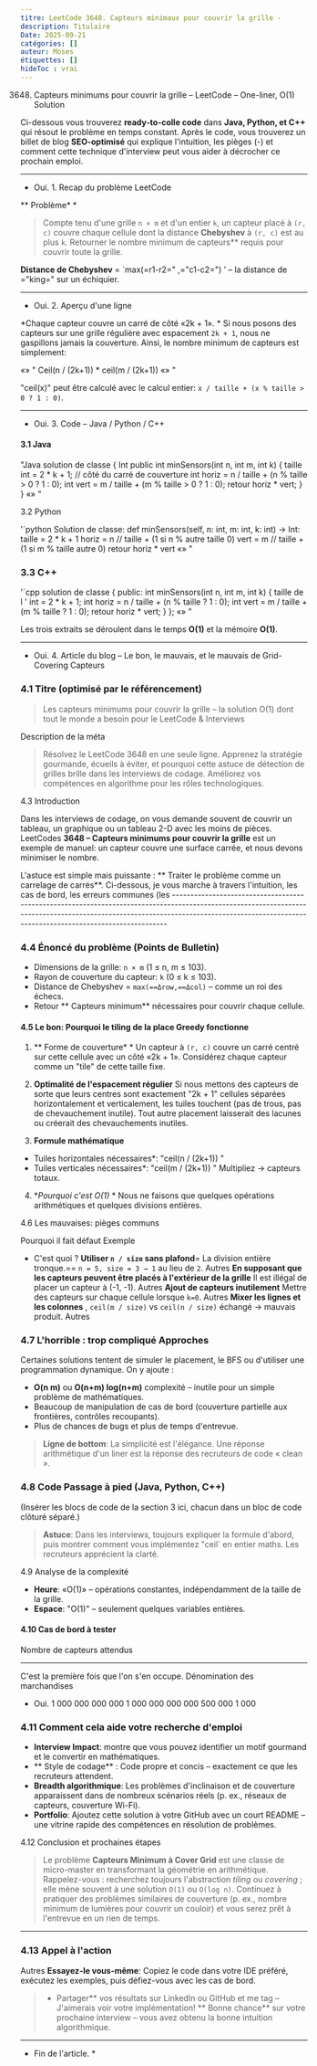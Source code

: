 ```yaml
---
titre: LeetCode 3648. Capteurs minimaux pour couvrir la grille -
description: Titulaire
Date: 2025-09-21
catégories: []
auteur: Moses
étiquettes: []
hideToc : vrai
---
```

3648. Capteurs minimums pour couvrir la grille – LeetCode – One-liner, O(1) Solution

Ci-dessous vous trouverez **ready‐to-colle code** dans **Java, Python, et C++** qui résout le problème en temps constant.
Après le code, vous trouverez un billet de blog **SEO-optimisé** qui explique l'intuition, les pièges (-) et comment cette technique d'interview peut vous aider à décrocher ce prochain emploi.

---

- Oui. 1. Recap du problème LeetCode

** Problème* *
> Compte tenu d'une grille `n × m` et d'un entier `k`, un capteur placé à `(r, c)` couvre chaque cellule dont la distance **Chebyshev** à `(r, c)` est au plus `k`.
> Retourner le nombre minimum de capteurs** requis pour couvrir toute la grille.

**Distance de Chebyshev** = `max(=r1-r2=" ,="c1-c2=") ' – la distance de ="king=" sur un échiquier.

---

- Oui. 2. Aperçu d'une ligne

*Chaque capteur couvre un carré de côté «2k + 1». *
Si nous posons des capteurs sur une grille régulière avec espacement `2k + 1`, nous ne gaspillons jamais la couverture.
Ainsi, le nombre minimum de capteurs est simplement:

«» "
Ceil(n / (2k+1)) * ceil(m / (2k+1))
«» "

"ceil(x)" peut être calculé avec le calcul entier: `x / taille + (x % taille > 0 ? 1 : 0)`.

---

- Oui. 3. Code – Java / Python / C++

#### 3.1 Java

"Java
solution de classe {
Int public int minSensors(int n, int m, int k) {
taille int = 2 * k + 1; // côté du carré de couverture
int horiz = n / taille + (n % taille > 0 ? 1 : 0);
int vert = m / taille + (m % taille > 0 ? 1 : 0);
retour horiz * vert;
}
}
«» "

3.2 Python

'`python
Solution de classe:
def minSensors(self, n: int, m: int, k: int) -> Int:
taille = 2 * k + 1
horiz = n // taille + (1 si n % autre taille 0)
vert = m // taille + (1 si m % taille autre 0)
retour horiz * vert
«» "

### 3.3 C++

'`cpp
solution de classe {
public:
int minSensors(int n, int m, int k) {
taille de l ' int = 2 * k + 1;
int horiz = n / taille + (n % taille ? 1 : 0);
int vert = m / taille + (m % taille ? 1 : 0);
retour horiz * vert;
}
};
«» "

Les trois extraits se déroulent dans le temps **O(1)** et la mémoire **O(1)**.

---

- Oui. 4. Article du blog – Le bon, le mauvais, et le mauvais de Grid-Covering Capteurs

### 4.1 Titre (optimisé par le référencement)

> Les capteurs minimums pour couvrir la grille – la solution O(1) dont tout le monde a besoin pour le LeetCode & Interviews

Description de la méta

> Résolvez le LeetCode 3648 en une seule ligne. Apprenez la stratégie gourmande, écueils à éviter, et pourquoi cette astuce de détection de grilles brille dans les interviews de codage. Améliorez vos compétences en algorithme pour les rôles technologiques.

4.3 Introduction

Dans les interviews de codage, on vous demande souvent de couvrir un tableau, un graphique ou un tableau 2-D avec les moins de pièces.
LeetCodes **3648 – Capteurs minimums pour couvrir la grille** est un exemple de manuel: un capteur couvre une surface carrée, et nous devons minimiser le nombre.

L'astuce est simple mais puissante : ** Traiter le problème comme un carrelage de carrés**.
Ci-dessous, je vous marche à travers l'intuition, les cas de bord, les erreurs communes (les ----------------------------------------------------------------------------------------------------------------------------------------------------------------------------------------------------------------------------------------

### 4.4 Énoncé du problème (Points de Bulletin)

* Dimensions de la grille: `n × m` (1 ≤ n, m ≤ 103).
* Rayon de couverture du capteur: `k` (0 ≤ k ≤ 103).
* Distance de Chebyshev = `max(==Δrow,==Δcol)` – comme un roi des échecs.
* Retour ** Capteurs minimum** nécessaires pour couvrir chaque cellule.

#### 4.5 Le bon: Pourquoi le tiling de la place Greedy fonctionne

1. ** Forme de couverture* *
Un capteur à `(r, c)` couvre un carré centré sur cette cellule avec un côté «2k + 1».
Considérez chaque capteur comme un "tile" de cette taille fixe.

2. **Optimalité de l'espacement régulier**
Si nous mettons des capteurs de sorte que leurs centres sont exactement "2k + 1" cellules séparées horizontalement et verticalement, les tuiles touchent (pas de trous, pas de chevauchement inutile).
Tout autre placement laisserait des lacunes ou créerait des chevauchements inutiles.

3. **Formule mathématique**
* Tuiles horizontales nécessaires*: "ceil(n / (2k+1)) "
* Tuiles verticales nécessaires*: "ceil(m / (2k+1)) "
Multipliez → capteurs totaux.

4. **Pourquoi c'est O(1)* *
Nous ne faisons que quelques opérations arithmétiques et quelques divisions entières.

4.6 Les mauvaises: pièges communs

Pourquoi il fait défaut Exemple
- C'est quoi ?
**Utiliser `n / size` sans plafond**= La division entière tronque.== `n = 5, size = 3 → 1` au lieu de `2`. Autres
**En supposant que les capteurs peuvent être placés à l'extérieur de la grille** Il est illégal de placer un capteur à (-1, -1). Autres
**Ajout de capteurs inutilement** Mettre des capteurs sur chaque cellule lorsque `k=0`. Autres
**Mixer les lignes et les colonnes** , `ceil(m / size)` vs `ceil(n / size)` échangé → mauvais produit. Autres

### 4.7 L'horrible : trop compliqué Approches

Certaines solutions tentent de simuler le placement, le BFS ou d'utiliser une programmation dynamique.
On y ajoute :

* **O(n m)** ou **O(n+m) log(n+m)** complexité – inutile pour un simple problème de mathématiques.
* Beaucoup de manipulation de cas de bord (couverture partielle aux frontières, contrôles recoupants).
* Plus de chances de bugs et plus de temps d'entrevue.

> **Ligne de bottom**: La simplicité est l'élégance. Une réponse arithmétique d'un liner est la réponse des recruteurs de code « clean ».

### 4.8 Code Passage à pied (Java, Python, C++)

(Insérer les blocs de code de la section 3 ici, chacun dans un bloc de code clôturé séparé.)

> **Astuce**: Dans les interviews, toujours expliquer la formule d'abord, puis montrer comment vous implémentez "ceil` en entier maths. Les recruteurs apprécient la clarté.

4.9 Analyse de la complexité

* **Heure**: «O(1)» – opérations constantes, indépendamment de la taille de la grille.
* **Espace**: "O(1)" – seulement quelques variables entières.

#### 4.10 Cas de bord à tester

Nombre de capteurs attendus
-- -- -- -- -- -- -- -- -- --
C'est la première fois que l'on s'en occupe.
Dénomination des marchandises
- Oui.
1 000 000 000 000
1 000 000 000 000 500 000 1 000

### 4.11 Comment cela aide votre recherche d'emploi

* **Interview Impact**: montre que vous pouvez identifier un motif gourmand et le convertir en mathématiques.
* ** Style de codage** : Code propre et concis – exactement ce que les recruteurs attendent.
* **Breadth algorithmique**: Les problèmes d'inclinaison et de couverture apparaissent dans de nombreux scénarios réels (p. ex., réseaux de capteurs, couverture Wi-Fi).
* **Portfolio**: Ajoutez cette solution à votre GitHub avec un court README – une vitrine rapide des compétences en résolution de problèmes.

4.12 Conclusion et prochaines étapes

> Le problème **Capteurs Minimum à Cover Grid** est une classe de micro-master en transformant la géométrie en arithmétique.
> Rappelez-vous : recherchez toujours l'abstraction *tiling* ou *covering* ; elle mène souvent à une solution `O(1)` ou `O(log n)`.
> Continuez à pratiquer des problèmes similaires de couverture (p. ex., nombre minimum de lumières pour couvrir un couloir) et vous serez prêt à l'entrevue en un rien de temps.

---

### 4.13 Appel à l'action

Autres **Essayez-le vous-même**: Copiez le code dans votre IDE préféré, exécutez les exemples, puis défiez-vous avec les cas de bord.
> * Partager** vos résultats sur LinkedIn ou GitHub et me tag – J'aimerais voir votre implémentation!
** Bonne chance** sur votre prochaine interview – vous avez obtenu la bonne intuition algorithmique.

---

* Fin de l'article. *
